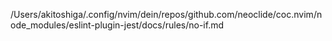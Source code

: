 /Users/akitoshiga/.config/nvim/dein/repos/github.com/neoclide/coc.nvim/node_modules/eslint-plugin-jest/docs/rules/no-if.md